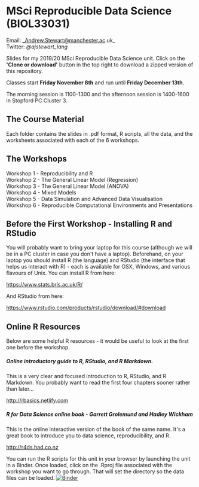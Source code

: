 # MSci Reproducible Data Science (BIOL33031)
 Email: _Andrew.Stewart@manchester.ac.uk_ <br>
Twitter: _@ajstewart_lang_ <br>

Slides for my 2019/20 MSci Reproducible Data Science unit.  Click on the __'Clone or download'__ button in the top right to download a zipped version of this repository.

Classes start __Friday November 8th__ and run until __Friday December 13th__. 

The morning session is 1100-1300 and the afternoon session is 1400-1600 in Stopford PC Cluster 3.

## The Course Material

Each folder contains the slides in .pdf format, R scripts, all the data, and the worksheets associated with each of the 6 workshops.

## The Workshops
Workshop 1 - Reproducibility and R <br>
Workshop 2 - The General Linear Model (Regression) <br>
Workshop 3 - The General Linear Model (ANOVA) <br>
Workshop 4 - Mixed Models <br>
Workshop 5 - Data Simulation and Advanced Data Visualisation <br>
Workshop 6 - Reproducible Computational Environments and Presentations <br>

## Before the First Workshop - Installing R and RStudio

You will probably want to bring your laptop for this course (although we will be in a PC cluster in case you don't have a laptop). Beforehand, on your laptop you should install R (the language) and RStudio (the interface that helps us interact with R) - each is available for OSX, Windows, and various flavours of Unix. You can install R from here:

https://www.stats.bris.ac.uk/R/

And RStudio from here:

https://www.rstudio.com/products/rstudio/download/#download

## Online R Resources

Below are some helpful R resources - it would be useful to look at the first one before the workshop.

##### Online introductory guide to R, RStudio, and R Markdown.
This is a very clear and focused introduction to R, RStudio, and R Markdown.  You probably want to read the first four chapters sooner rather than later...

http://rbasics.netlify.com

##### R for Data Science online book - Garrett Grolemund and Hadley Wickham
This is the online interactive version of the book of the same name.  It's a great book to introduce you to data science, reproducibility, and R.

http://r4ds.had.co.nz


You can run the R scripts for this unit in your browser by launching the unit in a Binder. Once loaded, click on the .Rproj file associated with the workshop you want to go through. That will set the directory so the data files can be loaded. [![Binder](https://mybinder.org/badge_logo.svg)](https://mybinder.org/v2/gh/ajstewartlang/MSci_Reproducible_Data_Science/master?filepath=rstudio)

